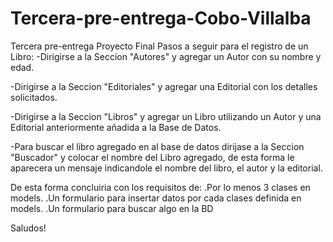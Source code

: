 # Tercera-pre-entrega-Cobo-Villalba
Tercera pre-entrega Proyecto Final
Pasos a seguir para el registro de un Libro:
  -Dirigirse a la Seccion "Autores" y agregar un Autor con su nombre y edad.

  -Dirigirse a la Seccion "Editoriales" y agregar una Editorial con los detalles solicitados.

  -Dirigirse a la Seccion "Libros" y agregar un Libro utilizando un Autor y una Editorial anteriormente añadida a la Base de Datos.

  -Para buscar el libro agregado en al base de datos dirijase a la Seccion "Buscador" y colocar el nombre del Libro agregado, de esta forma le aparecera un mensaje indicandole    el nombre del libro, el autor y la editorial.

De esta forma concluiria con los requisitos de:
          .Por lo menos 3 clases en models.
          .Un formulario para insertar datos por cada clases definida en models.
          .Un formulario para buscar algo en la BD
                                               
Saludos!
